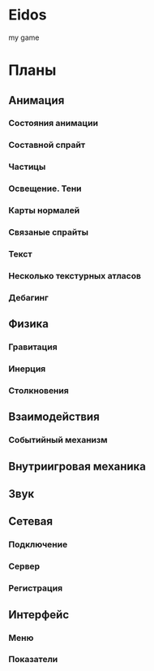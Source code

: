 # Eidos
my game

# Планы

## Анимация

### Состояния анимации
### Составной спрайт
### Частицы
### Освещение. Тени
### Карты нормалей
### Связаные спрайты
### Текст
### Несколько текстурных атласов
### Дебагинг

## Физика

### Гравитация
### Инерция
### Столкновения

## Взаимодействия

### Событийный механизм

## Внутриигровая механика

## Звук

## Сетевая

### Подключение
### Сервер
### Регистрация

## Интерфейс

### Меню

### Показатели
